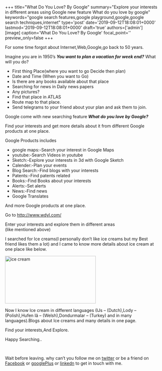+++
title="What Do You Love? By Google"
summary="Explore your interests in different areas using Google new feature What do you love by google"
keywords="google search features,google playground,google,google search techniques,internet"
type='post'
date='2019-09-12T18:08:01+0000'
lastmod='2019-09-12T18:08:01+0000'
draft='true'
authors=['admin']
[image]
caption='What Do You Love? By Google'
focal_point=''
preview_only=false
+++








For some time forgot about Internet,Web,Google,go back to 50 years.

Imagine you are in 1950’s&nbsp;<em><strong>You want to plan a vacation for week end?</strong></em>&nbsp;What will you do?

<ul><li>First thing Place(where you want to go Decide then plan)</li><li>Date and Time (When you want to Go)</li><li>Is there are any books available about that place</li><li>Searching for news in Daily news papers</li><li>Any pictures?</li><li>Find that place in ATLAS</li><li>Route map to that place.</li><li>Send telegrams to your friend about your plan and ask them to join.</li></ul>





Google come with new searching feature <em><strong>What do you love by Google?</strong></em>

Find your interests and get more details about it from different Google products at one place.

Google Products includes

<ul><li>google maps:-Search your interest in Google Maps</li><li>youtube:-Search Videos in youtube</li><li>Sketch:-Explore your interests in 3d with Google Sketch</li><li>Calender:-Plan your events</li><li>Blog Search:-Find blogs with your interests</li><li>Patents:-Find patents related</li><li>Books:-Find Books about your interests</li><li>Alerts:-Set alerts</li><li>News:-Find news</li><li>Google Translates</li></ul>

And more Google products at one place.

Go to&nbsp;<a href="http://www.wdyl.com/">http://www.wdyl.com/</a>

Enter your interests and explore them in different areas (like&nbsp;mentioned&nbsp;above)

I searched for Ice creams(I personally don’t like ice creams but my Best friend likes them a lot) and I came to know more details about ice cream at one place like below.

<a href="https://arun-arungudellicom.netdna-ssl.com/wp-content/uploads/2012/10/ice-cream1.png"><img class="aligncenter size-medium wp-image-400" title="ice cream" alt="ice cream" src="https://arun-arungudellicom.netdna-ssl.com/wp-content/uploads/2012/10/ice-cream1-300x157.png" width="300" height="157" srcset="https://arun-arungudellicom.netdna-ssl.com/wp-content/uploads/2012/10/ice-cream1-300x157.png 300w, https://arun-arungudellicom.netdna-ssl.com/wp-content/uploads/2012/10/ice-cream1.png 937w" sizes="(max-width: 300px) 100vw, 300px"></a>

Now I know Ice cream in different languages (IJs – (Dutch),Lody – (Polish),Hufen Iâ – (Welsh),Dondurmalar – (Turkey) and in many languages).Blogs about Ice creams and many details in one page.

Find your interests,And Explore.

Happy Searching..

&nbsp;

Wait before leaving.
why can’t you follow me on <a href="https://twitter.com/arungudelli" target="_blank">twitter</a> or be a friend on <a href="https://www.facebook.com/gudelliArun" target="_blank">Facebook</a> or <a href="https://plus.google.com/+ArunkumarGudelli" target="_blank">googlePlus</a> or <a href="https://www.linkedin.com/in/arungudelli/" target="_blank">linkedn</a> to get in touch with me.









